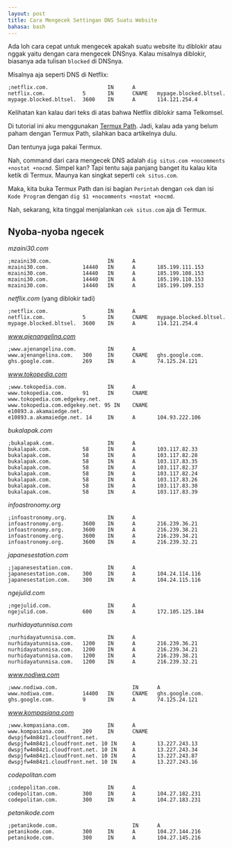 ```yaml
---
layout: post
title: Cara Mengecek Settingan DNS Suatu Website
bahasa: bash
---
```


Ada loh cara cepat untuk mengecek apakah suatu website itu diblokir atau nggak yaitu dengan cara mengecek DNSnya. Kalau misalnya diblokir, biasanya ada tulisan `blocked` di DNSnya.

Misalnya aja seperti DNS di Netflix:

```
;netflix.com.                   IN      A
netflix.com.            5       IN      CNAME   mypage.blocked.bltsel.
mypage.blocked.bltsel.  3600    IN      A       114.121.254.4
```

Kelihatan kan kalau dari teks di atas bahwa Netflix diblokir sama Telkomsel.

Di tutorial ini aku menggunakan [Termux Path](udah-kenal-termux-path-tools-powerful-untuk-hacking-0119.html). Jadi, kalau ada yang belum paham dengan Termux Path, silahkan baca artikelnya dulu.

Dan tentunya juga pakai Termux.

Nah, command dari cara mengecek DNS adalah `dig situs.com +nocomments +nostat +nocmd`. Simpel kan? Tapi tentu saja panjang banget itu kalau kita ketik di Termux. Maunya kan singkat seperti `cek situs.com`.

Maka, kita buka Termux Path dan isi bagian `Perintah` dengan `cek` dan isi `Kode Program` dengan `dig $1 +nocomments +nostat +nocmd`.

Nah, sekarang, kita tinggal menjalankan `cek situs.com` aja di Termux.

## Nyoba-nyoba ngecek

_mzaini30.com_

```
;mzaini30.com.                  IN      A
mzaini30.com.           14440   IN      A       185.199.111.153
mzaini30.com.           14440   IN      A       185.199.108.153
mzaini30.com.           14440   IN      A       185.199.110.153
mzaini30.com.           14440   IN      A       185.199.109.153
```

_netflix.com_ (yang diblokir tadi)

```
;netflix.com.                   IN      A
netflix.com.            5       IN      CNAME   mypage.blocked.bltsel.
mypage.blocked.bltsel.  3600    IN      A       114.121.254.4
```

_www.ajenangelina.com_

```
;www.ajenangelina.com.          IN      A
www.ajenangelina.com.   300     IN      CNAME   ghs.google.com.
ghs.google.com.         269     IN      A       74.125.24.121
```

_www.tokopedia.com_

```
;www.tokopedia.com.             IN      A
www.tokopedia.com.      91      IN      CNAME   www.tokopedia.com.edgekey.net.
www.tokopedia.com.edgekey.net. 95 IN    CNAME   e10893.a.akamaiedge.net.
e10893.a.akamaiedge.net. 14     IN      A       104.93.222.106
```

_bukalapak.com_

```
;bukalapak.com.                 IN      A
bukalapak.com.          58      IN      A       103.117.82.33
bukalapak.com.          58      IN      A       103.117.82.28
bukalapak.com.          58      IN      A       103.117.83.35
bukalapak.com.          58      IN      A       103.117.82.37
bukalapak.com.          58      IN      A       103.117.82.24
bukalapak.com.          58      IN      A       103.117.83.26
bukalapak.com.          58      IN      A       103.117.83.30
bukalapak.com.          58      IN      A       103.117.83.39
```

_infoastronomy.org_

```
;infoastronomy.org.             IN      A
infoastronomy.org.      3600    IN      A       216.239.36.21
infoastronomy.org.      3600    IN      A       216.239.38.21
infoastronomy.org.      3600    IN      A       216.239.34.21
infoastronomy.org.      3600    IN      A       216.239.32.21
```

_japanesestation.com_

```
;japanesestation.com.           IN      A
japanesestation.com.    300     IN      A       104.24.114.116
japanesestation.com.    300     IN      A       104.24.115.116
```

_ngejulid.com_

```
;ngejulid.com.                  IN      A
ngejulid.com.           600     IN      A       172.105.125.184
```

_nurhidayatunnisa.com_

```
;nurhidayatunnisa.com.          IN      A
nurhidayatunnisa.com.   1200    IN      A       216.239.36.21
nurhidayatunnisa.com.   1200    IN      A       216.239.34.21
nurhidayatunnisa.com.   1200    IN      A       216.239.38.21
nurhidayatunnisa.com.   1200    IN      A       216.239.32.21
```

_www.nodiwa.com_

```
;www.nodiwa.com.                        IN      A
www.nodiwa.com.         14400   IN      CNAME   ghs.google.com.
ghs.google.com.         9       IN      A       74.125.24.121
```

_www.kompasiana.com_

```
;www.kompasiana.com.            IN      A
www.kompasiana.com.     209     IN      CNAME   dwspjfw4m84z1.cloudfront.net.
dwspjfw4m84z1.cloudfront.net. 10 IN     A       13.227.243.13
dwspjfw4m84z1.cloudfront.net. 10 IN     A       13.227.243.34
dwspjfw4m84z1.cloudfront.net. 10 IN     A       13.227.243.87
dwspjfw4m84z1.cloudfront.net. 10 IN     A       13.227.243.16
```

_codepolitan.com_

```
;codepolitan.com.               IN      A
codepolitan.com.        300     IN      A       104.27.182.231
codepolitan.com.        300     IN      A       104.27.183.231
```

_petanikode.com_

```
;petanikode.com.                        IN      A
petanikode.com.         300     IN      A       104.27.144.216
petanikode.com.         300     IN      A       104.27.145.216
```